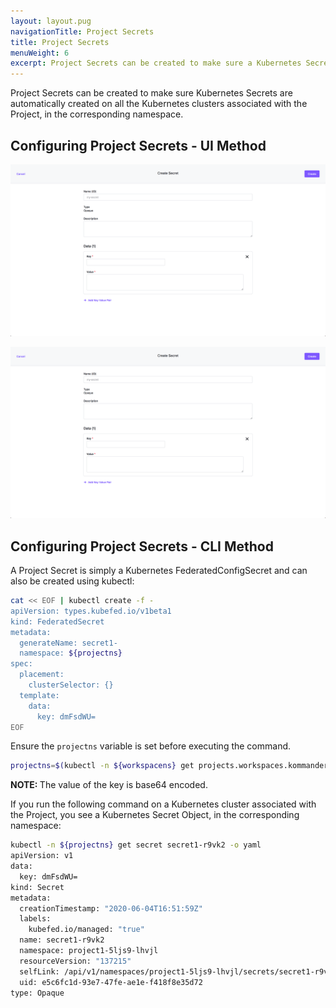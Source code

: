 ```yaml
---
layout: layout.pug
navigationTitle: Project Secrets
title: Project Secrets
menuWeight: 6
excerpt: Project Secrets can be created to make sure a Kubernetes Secrets are automatically created on all the Kubernetes clusters associated with the Project, in the corresponding namespace.
---
```


Project Secrets can be created to make sure Kubernetes Secrets are automatically created on all the Kubernetes clusters associated with the Project, in the corresponding namespace.

## Configuring  Project Secrets - UI Method

![Project Secret Form](../../img/project-create-secret.png)

![Project Secret Form](../../img/project-create-secret.png)

## Configuring  Project Secrets - CLI Method

A Project Secret is simply a Kubernetes FederatedConfigSecret and can also be created using kubectl:

```bash
cat << EOF | kubectl create -f -
apiVersion: types.kubefed.io/v1beta1
kind: FederatedSecret
metadata:
  generateName: secret1-
  namespace: ${projectns}
spec:
  placement:
    clusterSelector: {}
  template:
    data:
      key: dmFsdWU=
EOF
```

Ensure the `projectns` variable is set before executing the command.

```bash
projectns=$(kubectl -n ${workspacens} get projects.workspaces.kommander.mesosphere.io -o jsonpath='{.items[?(@.metadata.generateName=="project1-")].status.namespaceRef.name}')
```

<p class="message--note"><strong>NOTE: </strong>The value of the key is base64 encoded.</p>

If you run the following command on a Kubernetes cluster associated with the Project, you see a Kubernetes Secret Object, in the corresponding namespace:

```bash
kubectl -n ${projectns} get secret secret1-r9vk2 -o yaml
apiVersion: v1
data:
  key: dmFsdWU=
kind: Secret
metadata:
  creationTimestamp: "2020-06-04T16:51:59Z"
  labels:
    kubefed.io/managed: "true"
  name: secret1-r9vk2
  namespace: project1-5ljs9-lhvjl
  resourceVersion: "137215"
  selfLink: /api/v1/namespaces/project1-5ljs9-lhvjl/secrets/secret1-r9vk2
  uid: e5c6fc1d-93e7-47fe-ae1e-f418f8e35d72
type: Opaque
```
